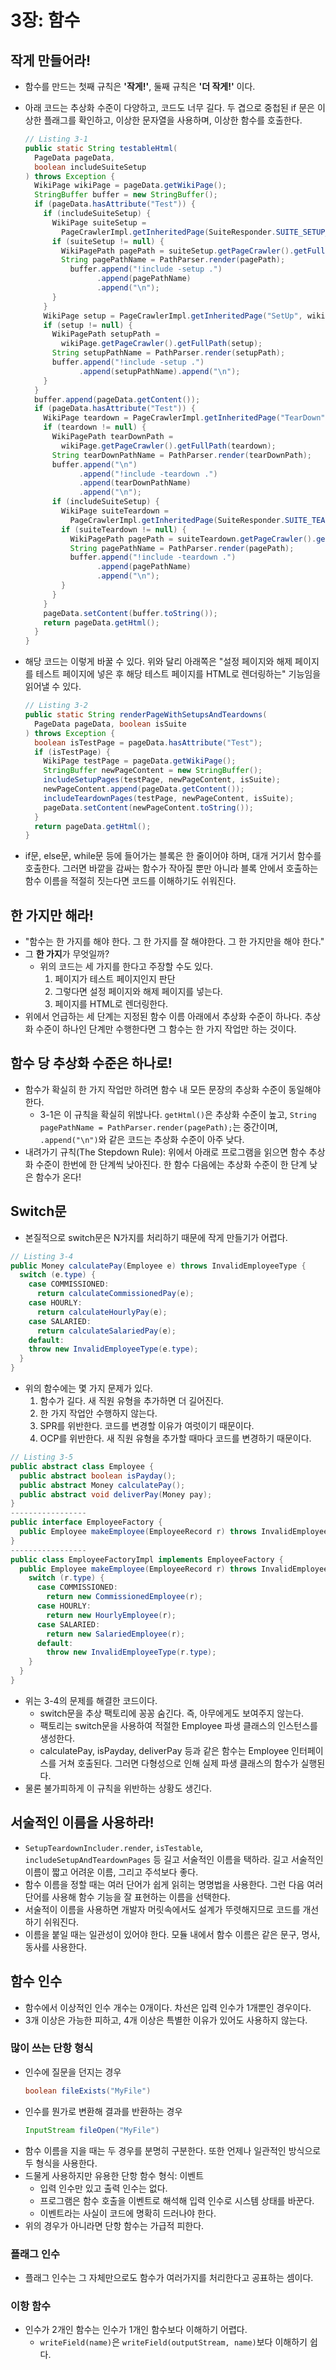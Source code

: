 # 3장: 함수

## 작게 만들어라!
* 함수를 만드는 첫째 규칙은 **'작게!'**, 둘째 규칙은 **'더 작게!'** 이다.

* 아래 코드는 추상화 수준이 다양하고, 코드도 너무 길다. 두 겹으로 중첩된 if 문은 이상한 플래그를 확인하고, 이상한 문자열을 사용하며, 이상한 함수를 호출한다.
  ```java
  // Listing 3-1
  public static String testableHtml(
    PageData pageData,
    boolean includeSuiteSetup
  ) throws Exception {
    WikiPage wikiPage = pageData.getWikiPage();
    StringBuffer buffer = new StringBuffer();
    if (pageData.hasAttribute("Test")) {
      if (includeSuiteSetup) {
        WikiPage suiteSetup =
          PageCrawlerImpl.getInheritedPage(SuiteResponder.SUITE_SETUP_NAME, wikiPage);
        if (suiteSetup != null) {
          WikiPagePath pagePath = suiteSetup.getPageCrawler().getFullPath(suiteSetup);
          String pagePathName = PathParser.render(pagePath);
            buffer.append("!include -setup .")
                  .append(pagePathName)
                  .append("\n");
        }
      }
      WikiPage setup = PageCrawlerImpl.getInheritedPage("SetUp", wikiPage);
      if (setup != null) {
        WikiPagePath setupPath =
          wikiPage.getPageCrawler().getFullPath(setup);
        String setupPathName = PathParser.render(setupPath);
        buffer.append("!include -setup .")
              .append(setupPathName).append("\n");
      }
    }
    buffer.append(pageData.getContent());
    if (pageData.hasAttribute("Test")) {
      WikiPage teardown = PageCrawlerImpl.getInheritedPage("TearDown", wikiPage);
      if (teardown != null) {
        WikiPagePath tearDownPath =
          wikiPage.getPageCrawler().getFullPath(teardown);
        String tearDownPathName = PathParser.render(tearDownPath);
        buffer.append("\n")
              .append("!include -teardown .")
              .append(tearDownPathName)
              .append("\n");
        if (includeSuiteSetup) {
          WikiPage suiteTeardown =
            PageCrawlerImpl.getInheritedPage(SuiteResponder.SUITE_TEARDOWN_NAME, wikiPage);
          if (suiteTeardown != null) {
            WikiPagePath pagePath = suiteTeardown.getPageCrawler().getFullPath(suiteTeardown);
            String pagePathName = PathParser.render(pagePath);
            buffer.append("!include -teardown .")
                  .append(pagePathName)
                  .append("\n");
          }
        }
      }
      pageData.setContent(buffer.toString());
      return pageData.getHtml();
    }
  }
  ```
* 해당 코드는 이렇게 바꿀 수 있다. 위와 달리 아래쪽은 "설정 페이지와 해제 페이지를 테스트 페이지에 넣은 후 해당 테스트 페이지를 HTML로 렌더링하는" 기능임을 읽어낼 수 있다.
  ```java
  // Listing 3-2
  public static String renderPageWithSetupsAndTeardowns(
    PageData pageData, boolean isSuite
  ) throws Exception {
    boolean isTestPage = pageData.hasAttribute("Test");
    if (isTestPage) {
      WikiPage testPage = pageData.getWikiPage();
      StringBuffer newPageContent = new StringBuffer();
      includeSetupPages(testPage, newPageContent, isSuite);
      newPageContent.append(pageData.getContent());
      includeTeardownPages(testPage, newPageContent, isSuite);
      pageData.setContent(newPageContent.toString());
    }
    return pageData.getHtml();
  }
  ```

* if문, else문, while문 등에 들어가는 블록은 한 줄이어야 하며, 대개 거기서 함수를 호출한다. 그러면 바깥을 감싸는 함수가 작아질 뿐만 아니라 블록 안에서 호출하는 함수 이름을 적절히 짓는다면 코드를 이해하기도 쉬워진다.

## 한 가지만 해라!
* "함수는 한 가지를 해야 한다. 그 한 가지를 잘 해야한다. 그 한 가지만을 해야 한다."
* 그 **한 가지**가 무엇일까?
  * 위의 코드는 세 가지를 한다고 주장할 수도 있다.
    1. 페이지가 테스트 페이지인지 판단
    2. 그렇다면 설정 페이지와 해제 페이지를 넣는다.
    3. 페이지를 HTML로 렌더링한다.
* 위에서 언급하는 세 단계는 지정된 함수 이름 아래에서 추상화 수준이 하나다. 추상화 수준이 하나인 단계만 수행한다면 그 함수는 한 가지 작업만 하는 것이다.

## 함수 당 추상화 수준은 하나로!
* 함수가 확실히 한 가지 작업만 하려면 함수 내 모든 문장의 추상화 수준이 동일해야 한다.
  * 3-1은 이 규칙을 확실히 위밚나다. `getHtml()`은 추상화 수준이 높고, `String pagePathName = PathParser.render(pagePath);`는 중간이며, `.append("\n")`와 같은 코드는 추상화 수준이 아주 낮다.
* 내려가기 규칙(The Stepdown Rule): 위에서 아래로 프로그램을 읽으면 함수 추상화 수준이 한번에 한 단계씩 낮아진다. 한 함수 다음에는 추상화 수준이 한 단계 낮은 함수가 온다!

## Switch문
* 본질적으로 switch문은 N가지를 처리하기 때문에 작게 만들기가 어렵다.
```java
// Listing 3-4
public Money calculatePay(Employee e) throws InvalidEmployeeType {
  switch (e.type) {
    case COMMISSIONED:
      return calculateCommissionedPay(e);
    case HOURLY:
      return calculateHourlyPay(e);
    case SALARIED:
      return calculateSalariedPay(e);
    default:
    throw new InvalidEmployeeType(e.type);
  }
}
```
* 위의 함수에는 몇 가지 문제가 있다.
  1. 함수가 길다. 새 직원 유형을 추가하면 더 길어진다.
  2. 한 가지 작업안 수행하지 않는다.
  3. SPR를 위반한다. 코드를 변경할 이유가 여럿이기 때문이다.
  4. OCP를 위반한다. 새 직원 유형을 추가할 때마다 코드를 변경하기 때문이다.
```java
// Listing 3-5
public abstract class Employee {
  public abstract boolean isPayday();
  public abstract Money calculatePay();
  public abstract void deliverPay(Money pay);
}
-----------------
public interface EmployeeFactory {
  public Employee makeEmployee(EmployeeRecord r) throws InvalidEmployeeType;
}
-----------------
public class EmployeeFactoryImpl implements EmployeeFactory {
  public Employee makeEmployee(EmployeeRecord r) throws InvalidEmployeeType {
    switch (r.type) {
      case COMMISSIONED:
        return new CommissionedEmployee(r);
      case HOURLY:
        return new HourlyEmployee(r);
      case SALARIED:
        return new SalariedEmployee(r);
      default:
        throw new InvalidEmployeeType(r.type);
    }
  }
}
```
* 위는 3-4의 문제를 해결한 코드이다.
  * switch문을 추상 팩토리에 꽁꽁 숨긴다. 즉, 아무에게도 보여주지 않는다.
  * 팩토리는 switch문을 사용하여 적절한 Employee 파생 클래스의 인스턴스를 생성한다.
  * calculatePay, isPayday, deliverPay 등과 같은 함수는 Employee 인터페이스를 거쳐 호출된다. 그러면 다형성으로 인해 실제 파생 클래스의 함수가 실행된다.
* 물론 불가피하게 이 규칙을 위반하는 상황도 생긴다.

## 서술적인 이름을 사용하라!
* `SetupTeardownIncluder.render`, `isTestable`, `includeSetupAndTeardownPages` 등 길고 서술적인 이름을 택하라. 길고 서술적인 이름이 짧고 어려운 이름, 그리고 주석보다 좋다.
* 함수 이름을 정할 때는 여러 단어가 쉽게 읽히는 명명법을 사용한다. 그런 다음 여러 단어를 사용해 함수 기능을 잘 표현하는 이름을 선택한다.
* 서술적이 이름을 사용하면 개발자 머릿속에서도 설계가 뚜렷해지므로 코드를 개선하기 쉬워진다.
* 이름을 붙일 때는 일관성이 있어야 한다. 모듈 내에서 함수 이름은 같은 문구, 명사, 동사를 사용한다.

## 함수 인수
* 함수에서 이상적인 인수 개수는 0개이다. 차선은 입력 인수가 1개뿐인 경우이다.
* 3개 이상은 가능한 피하고, 4개 이상은 특별한 이유가 있어도 사용하지 않는다.

### 많이 쓰는 단항 형식
* 인수에 질문을 던지는 경우
  ```java
  boolean fileExists("MyFile")
  ```
* 인수를 뭔가로 변환해 결과를 반환하는 경우
  ```java
  InputStream fileOpen("MyFile")
  ```
* 함수 이름을 지을 때는 두 경우를 분명히 구분한다. 또한 언제나 일관적인 방식으로 두 형식을 사용한다.
* 드물게 사용하지만 유용한 단항 함수 형식: 이벤트
  * 입력 인수만 있고 출력 인수는 없다.
  * 프로그램은 함수 호출을 이벤트로 해석해 입력 인수로 시스템 상태를 바꾼다.
  * 이벤트라는 사실이 코드에 명확히 드러나야 한다.
* 위의 경우가 아니라면 단항 함수는 가급적 피한다.

### 플래그 인수
* 플래그 인수는 그 자체만으로도 함수가 여러가지를 처리한다고 공표하는 셈이다.

### 이항 함수
* 인수가 2개인 함수는 인수가 1개인 함수보다 이해하기 어렵다.
  * `writeField(name)`은 `writeField(outputStream, name)`보다 이해하기 쉽다.